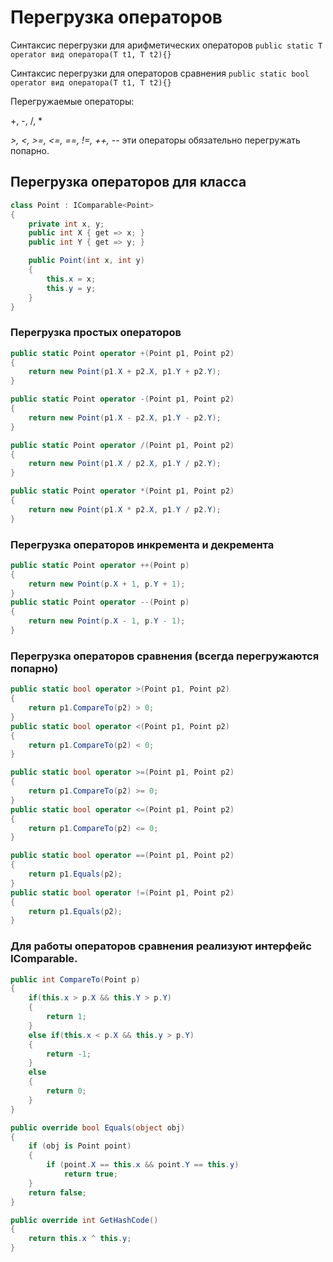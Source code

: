 # Перегрузка операторов

Синтаксис перегрузки для арифметических операторов `public static T operator вид оператора(T t1, T t2){}`

Синтаксис перегрузки для операторов сравнения `public static bool operator вид оператора(T t1, T t2){}`

Перегружаемые операторы:

+, -, /, *

*>, <, >=, <=, ==, !=, ++, --* эти операторы обязательно перегружать попарно.

## Перегрузка операторов для класса

```c#
class Point : IComparable<Point>
{
    private int x, y;
    public int X { get => x; }
    public int Y { get => y; }

    public Point(int x, int y)
    {
        this.x = x;
        this.y = y;
    }
}
```

### Перегрузка простых операторов

```c#
public static Point operator +(Point p1, Point p2)
{
    return new Point(p1.X + p2.X, p1.Y + p2.Y);
}

public static Point operator -(Point p1, Point p2)
{
    return new Point(p1.X - p2.X, p1.Y - p2.Y);
}

public static Point operator /(Point p1, Point p2)
{
    return new Point(p1.X / p2.X, p1.Y / p2.Y);
}

public static Point operator *(Point p1, Point p2)
{
    return new Point(p1.X * p2.X, p1.Y / p2.Y);
}
```

### Перегрузка операторов инкремента и декремента

```c#
public static Point operator ++(Point p)
{
    return new Point(p.X + 1, p.Y + 1);
}
public static Point operator --(Point p)
{
    return new Point(p.X - 1, p.Y - 1);
}
```

### Перегрузка операторов сравнения (всегда перегружаются попарно)

```c#
public static bool operator >(Point p1, Point p2)
{
    return p1.CompareTo(p2) > 0;
}
public static bool operator <(Point p1, Point p2)
{
    return p1.CompareTo(p2) < 0;
}

public static bool operator >=(Point p1, Point p2)
{
    return p1.CompareTo(p2) >= 0;
}
public static bool operator <=(Point p1, Point p2)
{
    return p1.CompareTo(p2) <= 0;
}

public static bool operator ==(Point p1, Point p2)
{
    return p1.Equals(p2);
}
public static bool operator !=(Point p1, Point p2)
{
    return p1.Equals(p2);
}
```

### Для работы операторов сравнения реализуют интерфейс IComparable.

```c#
public int CompareTo(Point p)
{
    if(this.x > p.X && this.Y > p.Y)
    {
        return 1;
    }
    else if(this.x < p.X && this.y > p.Y)
    {
        return -1;
    }
    else
    {
        return 0;
    }
}

public override bool Equals(object obj)
{
    if (obj is Point point)
    {
        if (point.X == this.x && point.Y == this.y)
            return true;
    }
    return false;
}

public override int GetHashCode()
{
    return this.x ^ this.y;
}
```
